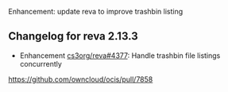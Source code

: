 Enhancement: update reva to improve trashbin listing

## Changelog for reva 2.13.3

*   Enhancement [cs3org/reva#4377](https://github.com/cs3org/reva/pull/4377): Handle trashbin file listings concurrently

https://github.com/owncloud/ocis/pull/7858
